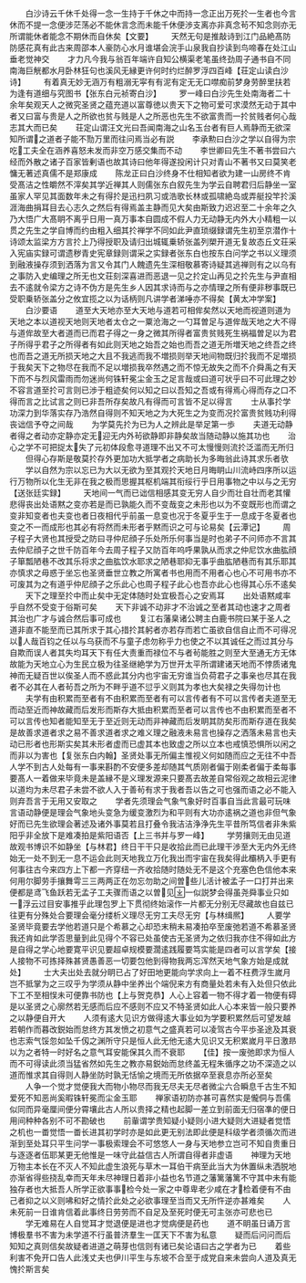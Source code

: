 <!-- { "loadSidebar": true } -->
　　白沙诗云千休千处得一念一生持于千休之中而持一念正出万死扵一生者也今言休而不提一念便涉茫荡必不能休言念而未能千休便渉支离亦非真念茍不知念则亦无所谓能休者能念不期休而自休矣【文要】
　　天然无句是推敲诗到江门品絶髙防防感花真有此古来周邵本人豪防心水月谁堪会浣手山泉我自抄读到鸟啼春在处江山垂老觉神交
　　才力凡今我与翁百年端许自知公横渠老笔虽终劲周子通书自不同南海巨觥都水月卧林狂句也溪风无縁更许何时约烂醉罗浮四百峰【荘定山读白沙诗】
　　有着真无妙无涵万有粗溺无寜有有泥有定无无口噤痴前梦身劳醉里扶若为逢有道细与究图书【张东白元祯寄白沙】
　　罗一峰曰白沙先生处南海者二十余年矣观天人之微究圣贤之蕴充道以富尊徳以贵天下之物可爱可求漠然无动于其中者又曰富与贵是人之所欲也贫与贱是人之所恶也先生不欲富贵而一扵贫贱者何心哉志其大而已矣
　　荘定山谓汪文光曰吾闻南海之山名玉台者有巨人焉静而无欲深知所谓之道者子能不勚万里而往问焉当必有説
　　李承勲曰白沙之学以自得为宗吃工夫全在涵养喜怒未发而非空万感交集而不动
　　李世卿曰先生不著书尝曰六经而外散之诸子百家皆剰语也故其诗曰他年得遂投闲计只对青山不著书又曰莫笑老慵无著述真儒不是郑康成
　　陈龙正曰白沙终身不仕相知者欲为建一山房终不肯受髙洁之性皭然不滓矣其学近禅其人则儒张东白叙先生为学云自聘君归后静坐一室虽家人罕见其面数年未之有得扵是迅扫夙习或浩歌长林或孤啸絶岛或弄艇投竿扵溪涯海曲捐耳目去心志久之然后有得焉盖主静而见大矣由斯致力迟迟至二十余年之久乃大悟广大髙眀不离乎日用一真万事本自圆成不假人力无动静无内外大小精粗一以贯之先生之学自博而约由粗入细其扵禅学不同如此尹直琐缀録谓先生初至京潜作十诗颂太监梁方方言扵上乃得授职及请归出城辄乗轿张盖列槊开道无复故态丘文荘采入宪庙实録可谓遗秽青史宪章録则谓采之实録者张东白也按东白问学之书以义理须到融液操存须到洒落为言又令其门人餽遗先生深相敬慕寄诗疑其逃禅则有之以乌有之事防入史编理之所无也文荘刻深喜进而恶退一见之扵定山再见之扵先生与尹直相去不逺就令梁方之诗不伪方是先生乡人因其求诗而与之亦情理之所有便非秽事既已受职乗轿张盖分之攸宜揽之以为话柄则凡讲学者涕唾亦不得矣【黄太冲学案】
　　白沙要语
　　道至大天地亦至大天地与道若可相侔矣然以天地而视道则道为天地之本以道视天地则天地者太仓之一粟沧海之一勺耳曽足与道侔哉天地之大不得与道侔故至大者道而已而君子得之一身之微其所得者富贵贫贱死生祸福曽足以为君子所得乎君子之所得者有如此则天地之始吾之始也而吾之道无所増天地之终吾之终也而吾之道无所损天地之大且不我逃而我不増损则举天地间物既归扵我而不足増损于我矣天下之物尽在我而不足以増损我卒然遇之而不惊无故失之而不介舜禹之有天下而不与烈风雷雨而勿迷尚何铢轩冕尘金玉之足言哉或曰道可状乎曰不可此理之妙不容言道至扵可言则已渉于粗迹矣何以知之曰以吾知之吾或有得焉心得而存之口不得而言之比试言之则已非吾所存矣故凡有得而可言皆不足以得言
　　士从事扵学功深力到华落实存乃浩然自得则不知天地之为大死生之为变而况扵富贵贫贱功利得丧诎信予夺之间哉
　　为学莫先扵为已为人之辨此是举足第一歩
　　夫道无动静者得之者动亦定静亦定无迎无内外茍欲静即非静矣故当随动静以施其功也
　　治心之学不可把捉太失了元初体段愈寻道理不出又不可太慢慢则流扵泛滥而无所归
　　但得心存斯是敬莫扵存外更加功大抵学者之病助长为多晦翁此诗其求乐者欤
　　学以自然为宗以忘已为大以无欲为至其观扵天地日月晦眀山川流峙四序所以运行万物所以化生无非在我之极而思握其枢机端其衔绥行乎日用事物之中以与之无穷【送张廷实録】
　　天地间一气而已诎信相感其变无穷人自少而壮自壮而老其懽悲得丧出处语黙之变亦若是而已孰能久而不变哉变之未形也以为不变既形也而谓之变非知变者也夫变也者日夜相代乎前虽一息变也况于冬夏乎生于一息成于冬夏者也变之不一而成形也其必有将然而未形者乎黙而识之可与论易矣【云潭记】
　　周子程子大贤也其授受之防曰寻仲尼顔子乐处所乐何事当是时也弟子不问师亦不言其去仲尼顔子之世千防百年今去周子程子又防百年呜呼果孰从而求之仲尼饮水曲肱顔子箪瓢陋巷不改其乐将求之曲肱饮水耶求之陋巷耶抑无事乎曲肱陋巷而有其乐耶其亦慎求之毋惑于坐忘也圣贤垂世立教之所寓者书也用而不用者心也心不可用书亦不可废其为之有道乎仲尼顔子之乐此心也周子程子此心也吾亦此心也得其心乐不逺矣
　　天下之理至扵中而止矣中无定体随时处宜极吾心之安焉耳
　　出处语黙咸率乎自然不受变于俗斯可矣
　　天下非诚不动非才不治诚之至者其动也速才之周者其治也广才与诚合然后事可成也
　　复江右藩臬诸公聘主白鹿书院曰某于圣人之道非直不能至而已其所求于其心措扵其躬者亦若存而若亡虽欲自信自止而不可得况以人哉百钧之任以与乌获而不与童子虑勿称乎力也使之不以其诚任之而过其分与自欺而误人者其失均耳天下有任大责重而禄位不与者茍能胜之则至大至通无方无体故能为天地立心为生民立极为往圣继絶学为万世开太平所谓建诸天地而不悖质诸鬼神而无疑百世以俟圣人而不惑此其分内也宇宙无穷谁当负荷君子之事亲也尽其在我者不必其在人者茍吾之所为不畔乎道不愆乎义则其为孝也大矣禄之失得勿计也
　　夫学有由积累而至者有不由积累而至者有可以言传者有不可以言传者夫道至无而动至近而神故藏而后发形而斯存大抵由积累而至者可以言传也不由积累而至者不可以言传也知者能知至无于至近则无动而非神藏而后发眀其防矣形而斯存道在我矣是故善求道者求之易不善求道者求之难义理之融液未易言也操存之洒落未易言也夫动已形者也形斯实矣其未形者虚而已虚其本也致虚之所以立本也戒慎恐惧所以闲之而非以为害也【复张东白内翰】圣贤处事无所偏主惟视义何如随而应之无往不中吾人学不到古人处每有一事来斟酌不安便多差却随其气质刚者偏于刚柔者偏于柔每事要髙人一着做来毕竟未是盖縁不是义理发源来只要髙去故差自常俗观之故相云泥律以道均为未尽君子未尝不欲人入于善茍有求于我者吾以告之可也强而语之必不能入则弃吾言于无用又安取之
　　学者先须理会气象气象好时百事自当此言最可玩味言语动静便是理会气象地头变急为缓变激烈为和平则有大功亦逺祸之道也非但气象好而已先生欲理会著述及诸外事莫若且打叠令我洁洁浄浄先生平昔所笃信者非朱紫阳乎非全放下是难凑拍是紫阳语否【上三书并与罗一峰】
　　学劳攘则无由见道故观书博识不如静坐【与林君】终日干干只是收拾此而已此理干渉至大无内外无终始无一处不到无一息不运会此则天地我立万化我出而宇宙在我矣得此欛柄入手更有何事往古今来四方上下都一齐穿纽一齐收拾随时随处无不是这个充塞色色信他本来何用尔脚劳手攘舞雩三三两两正在勿忘勿助之间曽些儿活计被孟子一口打并出来便都是鸢飞鱼跃若无孟子工夫骤而语之以曽见一似説梦会得虽尧舜事业只如一浮云过目安事推乎此理包罗上下贯彻终始滚作一片都无分别无尽藏故也自兹已往更有分殊处合要理会毫分缕析义理尽无穷工夫尽无穷【与林缉熈】
　　人要学圣贤毕竟要去学他若道只是个希慕之心却恐末稍未易凑拍卒至废弛若道不希慕圣贤我还肯如此学否思量到此见得个不容已处虽使古无圣贤为之依归我亦住不得如此方是自得之学心地要寛平识见要超卓规模要濶逺践履要笃实能是四者可以言学矣【接人接物不可拣择殊甚贤愚善恶一切要包他到得物我两忘浑然天地气象方始是成就处】
　　士大夫出处去就分眀已占了好田地更能向学求向上一着不枉费浮生嵗月岂不抵掌为之三叹乎为学须从静中坐养出个端倪来方有商量处若未有入处但只依此下工不至相悮未可便靠书防也【上与贺克恭】人心上容着一物不得才着一物便有碍是以圣贤之心廓然若无感而后应不感则不应又不特圣贤如此人心本来皆一般只要养之以静便自开大
　　人须有逺大见识方做得逺大事业如为学要积累然后可望发越若朝作而暮改鋭始而怠终方其发愤之初意气之盛真若可以凌驾古今平歩圣途及其衰也志索气馁忽如坠千仭之渊所守只是恒人此无他无逺大见识又无积累嵗月平日激昻以为之者特一时好名之意气耳安能保其久而不衰耶
　　【佳】按一废弛即求为恒人而不可得读此须当猛省然如先生之教亦易鋭始而怠终盖无程朱循序之功不深造之以道而惟求其自得则人静坐防时孰无恬愉之境而无所依据卒至衰息亦所必至矣
　　人争一个觉才觉便我大而物小物尽而我无尽夫无尽者微尘六合瞬息千古生不知爱死不知恶尚奚暇铢轩冕而尘金玉耶
　　禅家语初防亦甚可喜然实是儱侗与吾儒似同而异毫厘间便分霄壤此古人所以贵择之精也起脚一差立到前面无归宿凖的便日用间种种各别不可不勘破也
　　前軰谓学贵知疑小疑则小进大疑则大进疑者觉悟之机也一畨觉悟一畨长进其初学时亦是如此更无别法即此便是科级学者须循次而进渐到至处耳只平生问学一事极索理会不可悠悠人一身与天地参立岂可不知自贵重日与逐逐者伍耶某更无他惟是一味守此益信古人所谓自得者非虚语
　　神理为天地万物主本长在不灭人不知此虚生浪死与草木一耳伯干病至此当大为休置纵未洒脱地亦渐省得些挠乱幸而天年未尽神理日着非小益也名节道之藩篱藩篱不守其中未有能独存者也大抵吾人所学正欲事事检今处一家之中尊卑老少咸在才检着便有不由己者抑之以义则咈和好之情扵此处之必欲事理至当而又无所忤逆亦甚难矣
　　人未死前一日谁肯信着此事终日劳劳而不自足及至死时便无可主张亦可悲也已
　　学无难易在人自觉耳才觉退便是进也才觉病便是药也
　　道不眀虽日诵万言博极羣书不害为未学道不行虽普济羣生一匡天下不害为私意
　　疑而后问问而后知知之真则信矣故疑者进道之萌芽也信则有诸已矣论语曰古之学者为已
　　着些利害不免开口告人此浅丈夫也伊川平生与东坡不合至于成党自来未尝向人道及真无愧扵斯言矣
